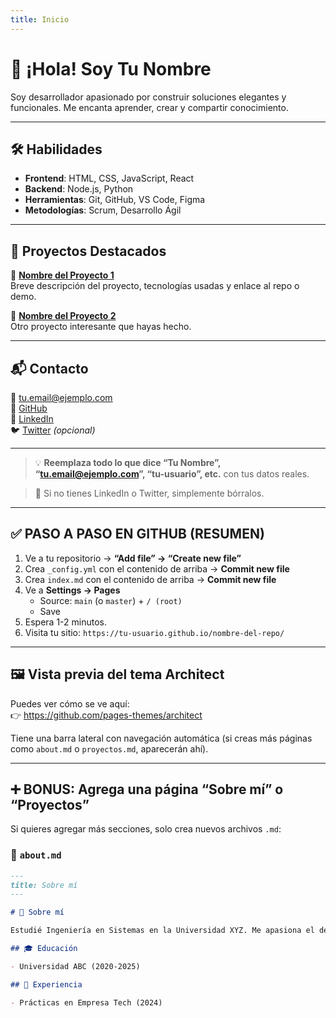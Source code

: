 ```yaml
---
title: Inicio
---
```


# 👋 ¡Hola! Soy **Tu Nombre**

Soy desarrollador apasionado por construir soluciones elegantes y funcionales. Me encanta aprender, crear y compartir conocimiento.

---

## 🛠️ Habilidades

- **Frontend**: HTML, CSS, JavaScript, React
- **Backend**: Node.js, Python
- **Herramientas**: Git, GitHub, VS Code, Figma
- **Metodologías**: Scrum, Desarrollo Ágil

---

## 🚀 Proyectos Destacados

🔹 **[Nombre del Proyecto 1](#)**  
Breve descripción del proyecto, tecnologías usadas y enlace al repo o demo.

🔹 **[Nombre del Proyecto 2](#)**  
Otro proyecto interesante que hayas hecho.

---

## 📬 Contacto

📧 [tu.email@ejemplo.com](mailto:tu.email@ejemplo.com)  
🐙 [GitHub](https://github.com/tu-usuario)  
🔗 [LinkedIn](https://linkedin.com/in/tu-perfil)  
🐦 [Twitter](https://twitter.com/tu-usuario) *(opcional)*

---

> 💡 **Reemplaza todo lo que dice “Tu Nombre”, “tu.email@ejemplo.com”, “tu-usuario”, etc.** con tus datos reales.

> 🔗 Si no tienes LinkedIn o Twitter, simplemente bórralos.

---

## ✅ PASO A PASO EN GITHUB (RESUMEN)

1. Ve a tu repositorio → **“Add file” → “Create new file”**
2. Crea `_config.yml` con el contenido de arriba → **Commit new file**
3. Crea `index.md` con el contenido de arriba → **Commit new file**
4. Ve a **Settings → Pages**
   - Source: `main` (o `master`) + `/ (root)`
   - Save
5. Espera 1-2 minutos.
6. Visita tu sitio: `https://tu-usuario.github.io/nombre-del-repo/`

---

## 🖼️ Vista previa del tema Architect

Puedes ver cómo se ve aquí:  
👉 https://github.com/pages-themes/architect

Tiene una barra lateral con navegación automática (si creas más páginas como `about.md` o `proyectos.md`, aparecerán ahí).

---

## ➕ BONUS: Agrega una página “Sobre mí” o “Proyectos”

Si quieres agregar más secciones, solo crea nuevos archivos `.md`:

### 📄 `about.md`

```markdown
---
title: Sobre mí
---

# 👤 Sobre mí

Estudié Ingeniería en Sistemas en la Universidad XYZ. Me apasiona el desarrollo web y la automatización de procesos...

## 🎓 Educación

- Universidad ABC (2020-2025)

## 💼 Experiencia

- Prácticas en Empresa Tech (2024)
